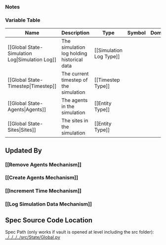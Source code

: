 ### Notes

### Variable Table
| Name | Description | Type | Symbol | Domain |
| --- | --- | --- | --- | --- |
|[[Global State-Simulation Log\|Simulation Log]]|The simulation log holding historical data|[[Simulation Log Type]]|||
|[[Global State-Timestep\|Timestep]]|The current timestep of the simulation|[[Timestep Type]]|||
|[[Global State-Agents\|Agents]]|The agents in the simulation|[[Entity Type]]|||
|[[Global State-Sites\|Sites]]|The sites in the simulation|[[Entity Type]]|||


## Updated By
### [[Remove Agents Mechanism]]
### [[Create Agents Mechanism]]
### [[Increment Time Mechanism]]
### [[Log Simulation Data Mechanism]]
## Spec Source Code Location

Spec Path (only works if vault is opened at level including the src folder): [../../../../src/State/Global.py](../../../../src/State/Global.py)

